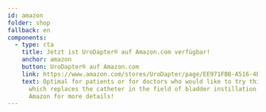 ```yaml
---
id: amazon
folder: shop
fallback: en
components:
  - type: cta
    title: Jetzt ist UroDapter® auf Amazon.com verfügbar!
    anchor: amazon
    button: UroDapter® auf Amazon.com
    link: https://www.amazon.com/stores/UroDapter/page/EE971FBB-A516-4E98-A2CD-2B62117F088A
    text: Optimal for patients or for doctors who would like to try this device
      which replaces the catheter in the field of bladder instillation. Visit
      Amazon for more details!
---
```

